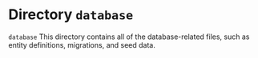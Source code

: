 # Directory `database`

`database` This directory contains all of the database-related files, such as entity definitions, migrations, and seed data.

